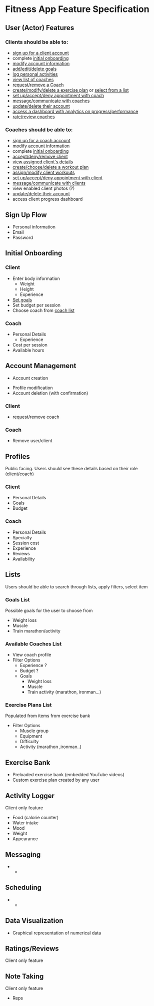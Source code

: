 # Fitness App Feature Specification
## User (Actor) Features

### Clients should be able to:
* [sign up for a client account](#sign-up-flow)
* complete [initial onboarding](#initial-onboarding)
* [modify account information](#account-management)
* [add/edit/delete goals](#goals)
* [log personal activities](#activity-logger)
* [view list of coaches](#available-coaches-list)
* [request/remove a Coach](#account-management)
* [create/modify/delete a exercise plan](#exercise-bank) or [select from a list](#exercise-plans-list)
* [set up/accept/deny appointment with coach](#scheduling)
* [message/communicate with coaches](#messaging)
* [update/delete their account](#account-management)
* [access a dashboard with analytics on progress/performance](#data-visualization)
* [rate/review coaches](#ratings/reviews)
### Coaches should be able to:
* [sign up for a coach account](#sign-up-flow)
* [modify account information](#account-management)
* complete [initial onboarding](#initial-onboarding)
* [accept/deny/remove client](#account-management)
* [view assigned client's details](#profiles)
* [create/choose/delete a workout plan](#exercise-bank)
* [assign/modify client workouts](#exercise-bank)
* [set up/accept/deny appointment with client](#scheduling)
* [message/communicate with clients](#messaging)
* view enabled client photos (?)
* [update/delete their account](#account-management)
* access client progress dashboard

## Sign Up Flow
* Personal information
* Email
* Password

## Initial Onboarding
### Client
* Enter body information
	* Weight
	* Height
	* Experience
* [Set goals](#goals-list)
* Set budget per session
* Choose coach from [coach list](#available-coaches-list)
### Coach
* Personal Details
	* Experience
* Cost per session
* Available hours

## Account Management
* Account creation
- Profile modification
- Account deletion (with confirmation)
### Client
* request/remove coach
### Coach
* Remove user/client

## Profiles
Public facing. Users should see these details based on their role (client/coach)
### Client
* Personal Details
* Goals
* Budget
### Coach
* Personal Details
* Specialty
* Session cost
* Experience
* Reviews
* Availability

## Lists
Users should be able to search through lists, apply filters, select item
### Goals List
Possible goals for the user to choose from
* Weight loss
* Muscle
* Train marathon/activity
### Available Coaches List
* View coach profile
* Filter Options
	* Experience ?
	* Budget ?
	* Goals
		* Weight loss
		* Muscle
		* Train activity (marathon, ironman...)
### Exercise Plans List
Populated from items from exercise bank
* Filter Options
	* Muscle group
	* Equipment
	* Difficulty
	* Activity (marathon ,ironman..)

## Exercise Bank
* Preloaded exercise bank (embedded YouTube videos)
* Custom exercise plan created by any user

## Activity Logger
Client only feature
* Food (calorie counter)
* Water intake
* Mood
* Weight
* Appearance

## Messaging
* *

## Scheduling
* *

## Data Visualization
* Graphical representation of numerical data

## Ratings/Reviews
Client only feature

## Note Taking
Client only feature
* Reps